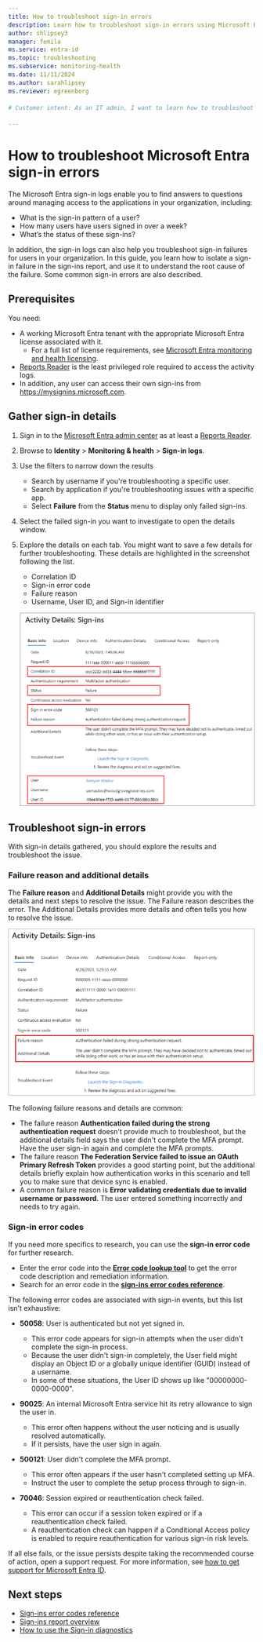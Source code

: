 ```yaml
---
title: How to troubleshoot sign-in errors
description: Learn how to troubleshoot sign-in errors using Microsoft Entra reports in the Microsoft Entra admin center
author: shlipsey3
manager: femila
ms.service: entra-id
ms.topic: troubleshooting
ms.subservice: monitoring-health
ms.date: 11/11/2024
ms.author: sarahlipsey
ms.reviewer: egreenberg

# Customer intent: As an IT admin, I want to learn how to troubleshoot sign-in errors for various scenarios and using different tools so that I can resolve sign-in issues quickly.

---
```


# How to troubleshoot Microsoft Entra sign-in errors

The Microsoft Entra sign-in logs enable you to find answers to questions around managing access to the applications in your organization, including:

- What is the sign-in pattern of a user?
- How many users have users signed in over a week?
- What’s the status of these sign-ins?

In addition, the sign-in logs can also help you troubleshoot sign-in failures for users in your organization. In this guide, you learn how to isolate a sign-in failure in the sign-ins report, and use it to understand the root cause of the failure. Some common sign-in errors are also described.

## Prerequisites

You need:

- A working Microsoft Entra tenant with the appropriate Microsoft Entra license associated with it.
    - For a full list of license requirements, see [Microsoft Entra monitoring and health licensing](../../fundamentals/licensing.md#microsoft-entra-monitoring-and-health).
- [Reports Reader](../../identity/role-based-access-control/permissions-reference.md#reports-reader) is the least privileged role required to access the activity logs.
- In addition, any user can access their own sign-ins from https://mysignins.microsoft.com.

## Gather sign-in details


1. Sign in to the [Microsoft Entra admin center](https://entra.microsoft.com) as at least a [Reports Reader](../role-based-access-control/permissions-reference.md#reports-reader).
1. Browse to **Identity** > **Monitoring & health** > **Sign-in logs**.
1. Use the filters to narrow down the results
    - Search by username if you're troubleshooting a specific user.
    - Search by application if you're troubleshooting issues with a specific app.
    - Select **Failure** from the **Status** menu to display only failed sign-ins.
1. Select the failed sign-in you want to investigate to open the details window.
1. Explore the details on each tab. You might want to save a few details for further troubleshooting. These details are highlighted in the screenshot following the list.
    - Correlation ID
    - Sign-in error code
    - Failure reason
    - Username, User ID, and Sign-in identifier

    ![Screenshot of the sign-in details, with several details highlighted.](media/howto-troubleshoot-sign-in-errors/troubleshoot-sign-in-details.png)

## Troubleshoot sign-in errors

With sign-in details gathered, you should explore the results and troubleshoot the issue.

### Failure reason and additional details

The **Failure reason** and **Additional Details** might provide you with the details and next steps to resolve the issue. The Failure reason describes the error. The Additional Details provides more details and often tells you how to resolve the issue.

![Screenshot of the activity details, with the failure reason and details highlighted.](media/howto-troubleshoot-sign-in-errors/sign-in-activity-details-failure-reason.png)

The following failure reasons and details are common:

- The failure reason **Authentication failed during the strong authentication request** doesn't provide much to troubleshoot, but the additional details field says the user didn't complete the MFA prompt. Have the user sign-in again and complete the MFA prompts.
- The failure reason **The Federation Service failed to issue an OAuth Primary Refresh Token** provides a good starting point, but the additional details briefly explain how authentication works in this scenario and tell you to make sure that device sync is enabled.
- A common failure reason is **Error validating credentials due to invalid username or password**. The user entered something incorrectly and needs to try again.

### Sign-in error codes

If you need more specifics to research, you can use the **sign-in error code** for further research.

- Enter the error code into the **[Error code lookup tool](https://login.microsoftonline.com/error)** to get the error code description and remediation information.
- Search for an error code in the **[sign-ins error codes reference](../../identity-platform/reference-error-codes.md)**.

The following error codes are associated with sign-in events, but this list isn't exhaustive:

- **50058**: User is authenticated but not yet signed in.
  - This error code appears for sign-in attempts when the user didn't complete the sign-in process.
  - Because the user didn't sign-in completely, the User field might display an Object ID or a globally unique identifier (GUID) instead of a username.
  - In some of these situations, the User ID shows up like "00000000-0000-0000".

- **90025**: An internal Microsoft Entra service hit its retry allowance to sign the user in.
  - This error often happens without the user noticing and is usually resolved automatically.
  - If it persists, have the user sign in again.

- **500121**: User didn't complete the MFA prompt.
  - This error often appears if the user hasn't completed setting up MFA.
  - Instruct the user to complete the setup process through to sign-in.

- **70046**: Session expired or reauthentication check failed.
    - This error can occur if a session token expired or if a reauthentication check failed.
    - A reauthentication check can happen if a Conditional Access policy is enabled to require reauthentication for various sign-in risk levels.

If all else fails, or the issue persists despite taking the recommended course of action, open a support request. For more information, see [how to get support for Microsoft Entra ID](~/fundamentals/how-to-get-support.md).

## Next steps

- [Sign-ins error codes reference](./concept-sign-ins.md)
- [Sign-ins report overview](concept-sign-ins.md)
- [How to use the Sign-in diagnostics](howto-use-sign-in-diagnostics.md)
